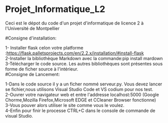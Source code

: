 # Projet_Informatique_L2
Ceci est le dépot du code d'un projet d'informatique de licence 2 à l'Université de Montpellier

#Consigne d'installation:

1- Installer flask celon votre platforme :https://flask.palletsprojects.com/en/2.2.x/installation/#install-flask <br/>
2-Installer la bibliothèque Markdown avec la commande:pip install mardown <br/>
3-Télécharger le code source. Les autres bibliothèques sont présentes sous forme de ficher source à l'intérieur. <br/>
#Consigne de Lancement:

1-Dans le code source il y a un ficher nommé serveur.py. Vous devez lancer se fichier,nous utilisons Visual Studio Code et VS codium pour nos test. <br/>
2-Ouvrer votre navigateur web et entre l'addresse localhost:5000 (Google Chorme,Mozilla Firefox,Microsoft EDGE et CCleaner Browser fonctionne) <br/>
3-Vous pouver alors utiliser le site comme vous le voulez. <br/>
4-Enfin pour finir le processe CTRL+C dans le console de commande de visual Studio. <br/>

